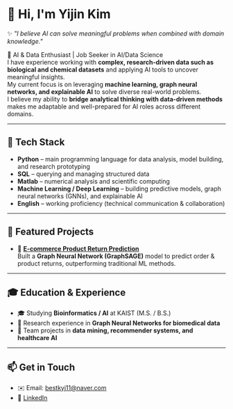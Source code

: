 # 👋 Hi, I'm Yijin Kim  

✨ *"I believe AI can solve meaningful problems when combined with domain knowledge."*  

🚀 AI & Data Enthusiast | Job Seeker in AI/Data Science  
I have experience working with **complex, research-driven data such as biological and chemical datasets** and applying AI tools to uncover meaningful insights.  
My current focus is on leveraging **machine learning, graph neural networks, and explainable AI** to solve diverse real-world problems.  
I believe my ability to **bridge analytical thinking with data-driven methods** makes me adaptable and well-prepared for AI roles across different domains.

---

## 🔧 Tech Stack
- **Python** – main programming language for data analysis, model building, and research prototyping  
- **SQL** – querying and managing structured data 
- **Matlab** – numerical analysis and scientific computing
- **Machine Learning / Deep Learning** – building predictive models, graph neural networks (GNNs), and explainable AI   
- **English** – working proficiency (technical communication & collaboration)

---

## 📂 Featured Projects
- 🛒 [**E-commerce Product Return Prediction**](https://github.com/twojinie/E-commerce-Product-Return-Prediction)  
  Built a **Graph Neural Network (GraphSAGE)** model to predict order & product returns, outperforming traditional ML methods.  

---

## 🎓 Education & Experience
- 🎓 Studying **Bioinformatics / AI** at KAIST (M.S. / B.S.)
- 📑 Research experience in **Graph Neural Networks for biomedical data**  
- 🤝 Team projects in **data mining, recommender systems, and healthcare AI**

---

## 📫 Get in Touch
- ✉️ Email: bestkyj11@naver.com
- 💼 [LinkedIn](https://www.linkedin.com/in/yijink/)  




